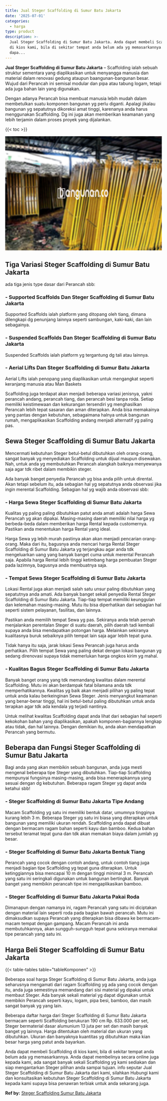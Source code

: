 ```yaml
---
title: Jual Steger Scaffolding di Sumur Batu Jakarta
date: '2025-07-01'
categories:
  - harga
type: product
description: >-
  Jual Steger Scaffolding di Sumur Batu Jakarta. Anda dapat membeli Scaffolding
  di kios kami, bila di sekitar tempat anda belum ada yg memasarkannya. Anda
  dapa...
---
```


**Jual Steger Scaffolding di Sumur Batu Jakarta** – Scaffolding ialah sebuah struktur sementara yang diaplikasikan untuk menyangga manusia dan material dalam renovasi gedung ataupun baangunan-bangunan besar. Wujud dari Perancah ini semisal modular dan pipa atau tabung logam, tetapi ada juga bahan lain yang digunakan.

Dengan adanya Perancah bisa membuat manusia lebih mudah dalam membetulkan suatu komponen bangunan yg perlu diganti. Apalagi jikalau bangunan yg sepatutnya dikoreksi amat tinggi, karenanya anda harus menggunakan Scaffolding. Dg ini juga akan memberikan keamanan yang lebih terjamin dalam proses proyek yang dijalankan.

{{< toc >}}

![Jual Steger Scaffolding di Sumur Batu Jakarta](/images/sewa-scaffolding-steger-11.png)

## Tiga Variasi Steger Scaffolding di Sumur Batu Jakarta

ada tiga jenis type dasar dari Perancah sbb:

### \- Supported Scaffolds Dan Steger Scaffolding di Sumur Batu Jakarta

Supported Scaffolds ialah platform yang ditopang oleh tiang, dimana dilengkapi dg penunjang lainnya seperti sambungan, kaki-kaki, dan lain sebagainya.

### \- Suspended Scaffolds Dan Steger Scaffolding di Sumur Batu Jakarta

Suspended Scaffolds ialah platform yg tergantung dg tali atau lainnya.

### \- Aerial Lifts Dan Steger Scaffolding di Sumur Batu Jakarta

Aerial Lifts ialah penopang yang diaplikasikan untuk mengangkat seperti keranjang manusia atau Man Baskets

Scaffolding juga terdapat akan menjadi beberapa variasi jenisnya, yakni perancah andang, perancah tiang, dan perancah besi tanpa roda. Setiap memiliki keistimewaan dan kekurangan tersendiri yg menghasilkan Perancah lebih tepat sasaran dan aman diterapkan. Anda bisa memakainya yang pantas dengan kebutuhan, sebagaimana halnya untuk bangunan rumah, mengaplikasikan Scaffolding andang menjadi alternatif yg paling pas.

## Sewa Steger Scaffolding di Sumur Batu Jakarta

Mencermati kebutuhan Steger betul-betul dibutuhkan oleh orang-orang, sangat banyak yg menyediakan Scaffolding untuk dijual maupun disewakan. Nah, untuk anda yg membutuhkan Perancah alangkah baiknya menyewanya saja agar tdk ribet dalam membikin steger.

Ada banyak banget penyedia Perancah yg bisa anda pilih untuk dirental. Akan tetapi sebelum itu, ada sebagian hal yg sepatutnya anda observasi jika ingin merental Scaffolding. Sebagian hal yg wajib anda observasi sbb:

### \- Harga Sewa Steger Scaffolding di Sumur Batu Jakarta

Kualitas yg paling paling dibutuhkan patut anda amati adalah harga Sewa Perancah yg akan dipakai. Masing-masing daerah memiliki nilai harga yg berbeda-beda dalam memberikan harga Rental kepada customernya. Pastikan anda menentukan harga Rental yang ideal.

Harga Sewa yg lebih murah pastinya akan akan menjadi pencarian orang-orang. Maka dari itu, bagusnya anda mencari harga Rental Steger Scaffolding di Sumur Batu Jakarta yg terjangkau agar anda tdk mengeluarkan uang yang banyak banget cuma untuk merental Perancah saja. Apabila harga Rental lebih tinggi ketimbang harga pembuatan Steger pada lazimnya, bagusnya anda membuatnya saja.

### \- Tempat Sewa Steger Scaffolding di Sumur Batu Jakarta

Lokasi Rental juga akan menjadi salah satu unsur paling dibutuhkan yang sepatutnya anda amati. Ada banyak banget sekali penyedia Rental Steger Scaffolding di Sumur Batu Jakarta. Tiap-tiap tempat memiliki keunggulan dan kelemahan masing-masing. Mutu itu bisa diperhatikan dari sebagian hal seperti sistem pelayanan, fasilitas, dan lainnya.

Pastikan anda memilih tempat Sewa yg pas. Sekiranya anda telah pernah menjalankan perentalan Steger di suatu daerah, pilih daerah tadi kembali supaya anda bisa mendapatkan potongan harga. Melainkan sekiranya kualitasnya buruk sebaiknya pilih tempat lain saja agar lebih tepat guna.

Tidak hanya itu saja, jarak lokasi Sewa Perancah juga harus anda perhatikan. Pilih tempat Sewa yang paling dekat dengan lokasi bangunan yg sedang direnovasi supaya tidak memerlukan harga ongkos kirim yg mahal.

### \- Kualitas Bagus Steger Scaffolding di Sumur Batu Jakarta

Banyak banget orang yang tdk memandang kwalitas dalam merental Scaffolding. Mutu ini akan berdampak fatal bilamana anda tdk memperhatikannya. Kwalitas yg baik akan menjadi pilihan yg paling tepat untuk anda kalau berkeinginan Sewa Steger. Jenis menyangkut keamanan yang benar-benar tinggi, hal ini betul-betul paling dibutuhkan untuk anda terapkan agar tdk ada kendala yg terjadi nantinya.

Untuk melihat kwalitas Scaffolding dapat anda lihat dari sebagian hal seperti kekokohan bahan yang diaplikasikan, apakah komponen-bagiannya lengkap atau tidak, dan hal lainnya. Dengan demikian itu, anda akan mendapatkan Perancah yang bermutu.

## Beberapa dan Fungsi Steger Scaffolding di Sumur Batu Jakarta

Bagi anda yang akan membikin sebuah bangunan, anda juga mesti mengenal beberapa tipe Steger yang dibutuhkan. Tiap-tiap Scaffolding mempunyai fungsinya masing-masing, anda bisa menerapkannya yang sesuai dengan dg kebutuhan. Beberapa ragam Steger yg dapat anda ketahui sbb!

### \- Steger Scaffolding di Sumur Batu Jakarta Tipe Andang

Macam Scaffolding yg satu ini memiliki bentuk datar, umumnya tingginya kurang lebih 3 m. Beberapa Steger yg satu ini biasa yang diterapkan untuk bangunan yang memiliki ukuran rendah. Scaffolding anda dapat dibuat dengan bermacam ragam bahan seperti kayu dan bamboo. Kedua bahan tersebut teramat tepat guna dan tdk akan memakan biaya dalam jumlah yg besar.

### \- Steger Scaffolding di Sumur Batu Jakarta Bentuk Tiang

Perancah yang cocok dengan contoh andang, untuk contoh tiang juga menjadi bagian tipe Scaffolding yg tepat guna diterapkan. Untuk ketinggiannya bisa mencapai 10 m dengan tinggi minimal 3 m. Perancah yang satu ini seringkali digunakan untuk bangunan bertingkat. Banyak banget yang membikin perancah tipe ini mengaplikasikan bamboo.

### \- Steger Scaffolding di Sumur Batu Jakarta Pakai Roda

Dimanapun dengan namanya ini, ragam Perancah yang satu ini diciptakan dengan material lain seperti roda pada bagian bawah perancah. Mutu ini dimaksudkan supaya Perancah yang diterapkan bisa dibawa ke bermacam-macam tempat dengan gampang. Macam Perancah ini anda membutuhkannya, akan sungguh-sungguh tepat guna sekiranya memakai tipe perancah yang satu ini.

## Harga Beli Steger Scaffolding di Sumur Batu Jakarta

{{< table-tables table="tableKomponen" >}}

Beberapa soal harga Steger Scaffolding di Sumur Batu Jakarta, anda juga seharusnya mengamati dari ragam Scaffolding yg ada yang cocok dengan itu, anda juga semestinya memandang dari sisi material yg dipakai untuk membaut Steger. Ada banyak sekali material yg dapat digunakan untuk membikin Perancah seperti kayu, logam, pipa besi, bamboo, dan masih sangat banyak yg yang lain.

Beberapa daftar harga dari Steger Scaffolding di Sumur Batu Jakarta bermacam seperti Scaffolding berukuran 190 cm Rp. 633.000 per set, Steger bermaterial dasar alumunium 13 juta per set dan masih banyak banget yg lainnya. Harga ditentukan oleh material dan ukuran yang dibutuhkan. Ukuran dan banyaknya kuantitas yg dibutuhkan maka kian besar harga yang patut anda bayarkan.

Anda dapat membeli Scaffolding di kios kami, bila di sekitar tempat anda belum ada yg memasarkannya. Anda dapat membelinya secara online juga kepada kami, ada sangat banyak sekali Scaffolding yg kami sediakan dan siap mengantarkan Steger pilihan anda sampai tujuan. info seputar Jual Steger Scaffolding di Sumur Batu Jakarta dari kami, silahkan Hubungi kami dan konsultasikan kebutuhan Steger Scaffolding di Sumur Batu Jakarta kepada kami supaya bisa penawran terbiak untuk anda sekarang juga.

**Ref by:** [Steger Scaffolding Sumur Batu Jakarta](https://id.wikipedia.org/wiki/Steger)
